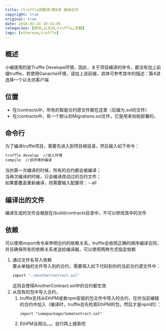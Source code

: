 ```yaml
---
title: (truffle官翻译)第5讲 编译合约
copyright: true
original: true
date: 2018-03-24 10:14:05
categories: [原创,以太坊,truffle,官翻]
tags: [ethereum,truffle]
---
```

## 概述  
小编使用的是Truffle Develope环境，因此，关于项目编译的命令，都没有加上前缀truffle，若使用Ganache环境，请加上该前缀，具体可参考其中的描述：第4讲 选择一个以太坊客户端
## 位置  
* 在/contracts中，所有的智能合约原文件都在这里（后缀为.sol的文件）
* 在/contracts中，有一个默认的Migrations.sol文件，它是用来协助部署的。
## 命令行
为了编译truffle项目，需要先进入到项目根目录，然后输入如下命令：
```bash
truffle develop  //进入环境
compile  //该环境中编译
```      
当你第一次编译的时候，所有的合约都会被编译；  
当再次编译的时候，只会编译改动过的合约文件；  
如果要覆盖重新编译，则需要输入配置项：--all  
## 编译出的文件
编译生成的文件会被放在/build/contracts目录中，不可以修改其中的文件
## 依赖  
可以使用import命令来申明合约的依赖关系，truffle会依照正确的顺序编译合同，并且确保所有的依赖关系发送给编译器，可以使用两种方式指定依赖  
1. 通过文件名导入依赖  
要从单独的文件导入别的合约，需要填入如下代码到你的当前合约源文件中：  
    ```bash
    import "./AnotherContract.sol"
    ```  
    这将会使得AnotherContract.sol中的合约都生效
2. 从现有的包中导入合约，  
    1. truffle支持从EthPM或者npm安装的包文件中导入的合约，在你当前编辑的合约中加入（编译时，truffle会先检索EthPM的包，然后才是npm的）：  
        ```
        import "somepackage/SomeContract.sol"
        ```  
    2. EthPM没用过。。。自行网上搜索吧  
